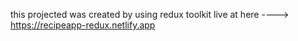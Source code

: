this projected was created by using redux toolkit
live at here ----> https://recipeapp-redux.netlify.app
